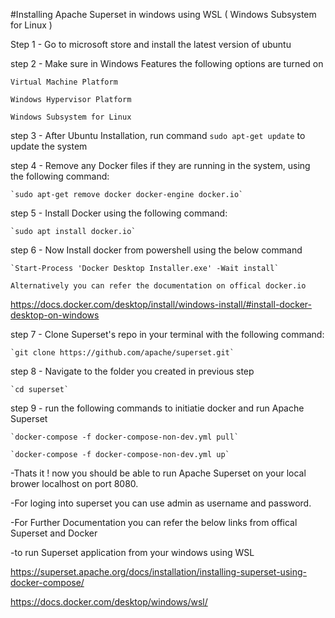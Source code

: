 #Installing Apache Superset in windows using WSL ( Windows Subsystem for Linux )

Step 1 - Go to microsoft store and install the latest version of ubuntu

step 2 - Make sure in Windows Features the following options are turned on

	Virtual Machine Platform
	
	Windows Hypervisor Platform
	
	Windows Subsystem for Linux
	
step 3 - After Ubuntu Installation, run command `sudo apt-get update` to update the system

step 4 -  Remove any Docker files if they are running in the system, using the following command:

	`sudo apt-get remove docker docker-engine docker.io`
	
step 5 - Install Docker using the following command:

	`sudo apt install docker.io`
	
step 6 - Now Install docker from powershell using the below command 

	`Start-Process 'Docker Desktop Installer.exe' -Wait install`
	
	Alternatively you can refer the documentation on offical docker.io
	
https://docs.docker.com/desktop/install/windows-install/#install-docker-desktop-on-windows

step 7 - Clone Superset's repo in your terminal with the following command:

	`git clone https://github.com/apache/superset.git`
	
step 8 - Navigate to the folder you created in previous step 

	`cd superset`
	
step 9 - run the following commands to initiatie docker and run Apache Superset

	`docker-compose -f docker-compose-non-dev.yml pull`
	
	`docker-compose -f docker-compose-non-dev.yml up`
	
-Thats it ! now you should be able to run Apache Superset on your local brower localhost on port 8080.

-For loging into superset you can use admin as username and password.

-For Further Documentation you can refer the below links from offical Superset and Docker 

-to run Superset application from your windows using WSL

https://superset.apache.org/docs/installation/installing-superset-using-docker-compose/

https://docs.docker.com/desktop/windows/wsl/
